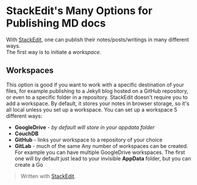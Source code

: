 # StackEdit's Many Options for Publishing MD docs

With [StackEdit](https://stackedit.io), one can publish their notes/posts/writings in many different ways.  
The first way is to initiate a *workspace*.  

## Workspaces
This option is good if you want to work with a specific destination of your files, for example publishing to a Jekyll blog hosted on a GitHub repository, or even to a specific folder in a repository.
StackEdit doesn't require you to add a workspace.  By default, it stores your notes in browser storage, so it's all local unless you set up a workspace.
You can set up a workspace 5 different ways:
* **GoogleDrive** - *by default will store in your appdata folder*
* **CouchDB**
* **GitHub** - links your workspace to a repository of your choice
* **GitLab** - much of the same
Any number of workspaces can be created.  For example you can have multiple GoogleDrive workspaces.  The first one will by default just lead to your invisible **AppData** folder, but you can create a Go



> Written with [StackEdit](https://stackedit.io/).
<!--stackedit_data:
eyJoaXN0b3J5IjpbLTE2ODI2MDgyODhdfQ==
-->